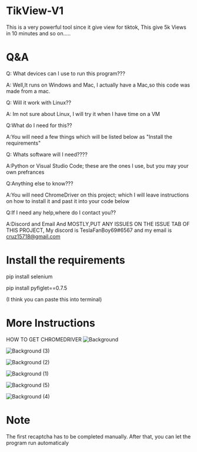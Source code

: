 # TikView-V1
This is a very powerful tool since it give view for tiktok,
This give 5k Views in 10 minutes and so on.....

# Q&A
Q: What devices can I use to run this program???

A: Well,It runs on Windows and Mac, I actually have a Mac,so this code was made from a mac.




Q: Will it work with Linux??

A: Im not sure about Linux, I will try it when I have time on a VM




Q:What do I need for this??

A:You will need a few things which will be listed below as "Install the requirements"




Q: Whats software will I need????

A:Python or Visual Studio Code; these are the ones I use, but you may your own prefrances




Q:Anything else to know???

A:You will need ChromeDriver on this project; which I will leave instructions on how to install it and past it into your code below




Q:If I need any help,where do I contact you??

A:Discord and Email And MOSTLY,PUT ANY ISSUES ON THE ISSUE TAB OF THIS PROJECT,
  My discord is TeslaFanBoy69#6567 and my email is cruz15718@gmail.com



# Install the requirements

pip install selenium

pip install pyfiglet==0.7.5

(I think you can paste this into terminal)


# More Instructions 
HOW TO GET CHROMEDRIVER
![Background](https://user-images.githubusercontent.com/85808670/148602679-27948888-d24f-414a-a7ef-1654cbd9dd01.png)

![Background (3)](https://user-images.githubusercontent.com/85808670/148602716-90a473e0-5048-45cc-b8dc-938b3d6536fb.png)

![Background (2)](https://user-images.githubusercontent.com/85808670/148602740-cedbeafa-c0d6-4acd-ad7b-987e98733f03.png)

![Background (1)](https://user-images.githubusercontent.com/85808670/148602761-2a29c9bc-4cd0-4e31-bb16-8bb9c69ae45e.png)

![Background (5)](https://user-images.githubusercontent.com/85808670/148603273-c0123692-18a3-41ea-9cfe-06fb88dcbb6d.png)

![Background (4)](https://user-images.githubusercontent.com/85808670/148603279-367a4fe3-a7c6-4505-ae62-7a8633c5e212.png)


# Note

The first recaptcha has to be completed manually.
After that, you can let the program run automaticaly
